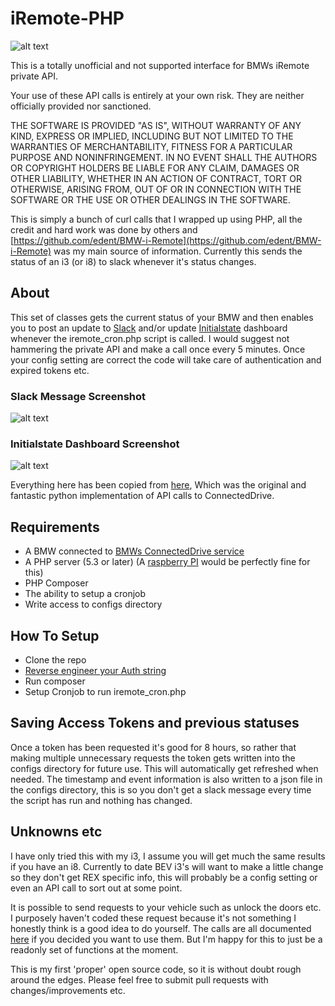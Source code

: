 # iRemote-PHP

![alt text](https://raw.githubusercontent.com/thickey256/iRemote-PHP/master/iRemote-php.png "Example slack message")

This is a totally unofficial and not supported interface for BMWs iRemote private API.

Your use of these API calls is entirely at your own risk. They are neither officially provided nor sanctioned.

THE SOFTWARE IS PROVIDED "AS IS", WITHOUT WARRANTY OF ANY KIND, EXPRESS OR IMPLIED, INCLUDING BUT NOT LIMITED TO THE WARRANTIES OF MERCHANTABILITY, FITNESS FOR A PARTICULAR PURPOSE AND NONINFRINGEMENT. IN NO EVENT SHALL THE AUTHORS OR COPYRIGHT HOLDERS BE LIABLE FOR ANY CLAIM, DAMAGES OR OTHER LIABILITY, WHETHER IN AN ACTION OF CONTRACT, TORT OR OTHERWISE, ARISING FROM, OUT OF OR IN CONNECTION WITH THE SOFTWARE OR THE USE OR OTHER DEALINGS IN THE SOFTWARE.

This is simply a bunch of curl calls that I wrapped up using PHP, all the credit and hard work was done by others and [https://github.com/edent/BMW-i-Remote](https://github.com/edent/BMW-i-Remote) was my main source of information. Currently this sends the status of an i3 (or i8) to slack whenever it's status changes.

## About
This set of classes gets the current status of your BMW and then enables you to post an update to [Slack](https://slack.com/) and/or update [Initialstate](https://www.initialstate.com/) dashboard whenever the iremote_cron.php script is called. I would suggest not hammering the private API and make a call once every 5 minutes. Once your config setting are correct the code will take care of authentication and expired tokens etc.

### Slack Message Screenshot
![alt text](https://raw.githubusercontent.com/thickey256/iRemote-PHP/master/iRemote-php.png "Example slack message")

### Initialstate Dashboard Screenshot
![alt text](https://raw.githubusercontent.com/thickey256/iRemote-PHP/master/initialstate-dashboard.png "Example initialstate dashboard")


Everything here has been copied from [here](https://shkspr.mobi/blog/2015/11/reverse-engineering-the-bmw-i3-api/), Which was the original and fantastic python implementation of API calls to ConnectedDrive.

## Requirements
* A BMW connected to [BMWs ConnectedDrive service](https://www.bmw-connecteddrive.co.uk/app/gb/index.html#/portal)
* A PHP server (5.3 or later) (A [raspberry PI](https://www.raspberrypi.org/documentation/remote-access/web-server/apache.md) would be perfectly fine for this)
* PHP Composer
* The ability to setup a cronjob
* Write access to configs directory

## How To Setup
* Clone the repo
* [Reverse engineer your Auth string](https://shkspr.mobi/blog/2015/11/reverse-engineering-the-bmw-i3-api/)
* Run composer
* Setup Cronjob to run iremote_cron.php

## Saving Access Tokens and previous statuses 
Once a token has been requested it's good for 8 hours, so rather that making multiple unnecessary requests the token gets written into the configs directory for future use. This will automatically get refreshed when needed. The timestamp and event information is also written to a json file in the configs directory, this is so you don't get a slack message every time the script has run and nothing has changed.

## Unknowns etc
I have only tried this with my i3, I assume you will get much the same results if you have an i8. Currently to date BEV i3's will want to make a little change so they don't get REX specific info, this will probably be a config setting or even an API call to sort out at some point.

It is possible to send requests to your vehicle such as unlock the doors etc. I purposely haven't coded these request because it's not something I honestly think is a good idea to do yourself. The calls are all documented [here](https://shkspr.mobi/blog/2015/11/reverse-engineering-the-bmw-i3-api/) if you decided you want to use them. But I'm happy for this to just be a readonly set of functions at the moment.

This is my first 'proper' open source code, so it is without doubt rough around the edges. Please feel free to submit pull requests with changes/improvements etc.
